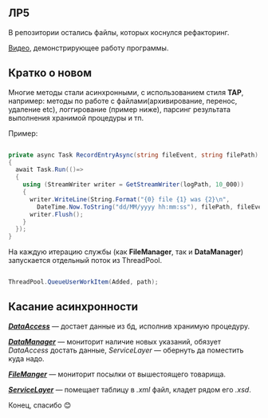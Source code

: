 ## ЛР5

В репозитории остались файлы, которых коснулся рефакторинг.
 
[Видео](https://youtu.be/IznD6gPH5i8), демонстрирующее работу программы.

## Кратко о новом

  Многие методы стали асинхронными, с использованием стиля **TAP**, например: методы по работе с файлами(архивирование, перенос, удаление etc), логгирование (пример ниже), парсинг результата выполнения хранимой процедуры и тп. 
  
  Пример:

```C#

private async Task RecordEntryAsync(string fileEvent, string filePath)
{
  await Task.Run(()=>
  {
    using (StreamWriter writer = GetStreamWriter(logPath, 10_000))
    {
      writer.WriteLine(String.Format("{0} file {1} was {2}\n",
        DateTime.Now.ToString("dd/MM/yyyy hh:mm:ss"), filePath, fileEvent));
      writer.Flush();
    }
  });
}

```

На каждую итерацию службы (как **FileManager**, так и **DataManager**) запускается отдельный поток из ThreadPool.

```C#

ThreadPool.QueueUserWorkItem(Added, path);

```

## Касание асинхронности

[***DataAccess***](https://github.com/Lirosk/CS2_5/tree/main/DataAccess) — достает данные из бд, исполнив хранимую процедуру.
  
[***DataManager***](https://github.com/Lirosk/CS2_5/tree/main/DataManager) — мониторит наличие новых указаний, обязует *DataAccess* достать данные, *ServiceLayer* — обернуть да поместить куда надо.

[***FileManger***](https://github.com/Lirosk/CS2_5/tree/main/FileManager) — мониторит посылки от вышестоящего товарища.

[***ServiceLayer***](https://github.com/Lirosk/CS2_5/tree/main/ServiceLayer) — помещает таблицу в *.xml* файл, кладет рядом его *.xsd*.

Конец, спасибо 😊
